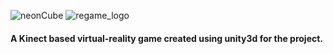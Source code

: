 ![neonCube](https://user-images.githubusercontent.com/28821126/87171715-8228be00-c2ec-11ea-8061-cb2b895a7549.gif)
![regame_logo](https://user-images.githubusercontent.com/28821126/87124082-7bc12480-c2a1-11ea-9712-910839f4c590.png)
#### A Kinect based virtual-reality game created using unity3d for the project.
